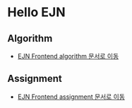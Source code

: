 # Hello EJN

## Algorithm

- [EJN Frontend algorithm 문서로 이동]("./algorithm/README.md")

## Assignment

- [EJN Frontend assignment 문서로 이동]("./product/README.md")

